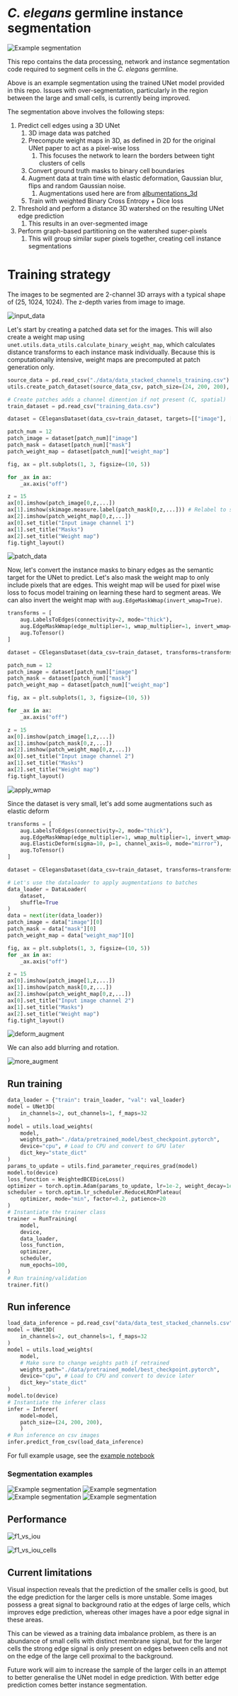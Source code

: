 # *C. elegans* germline instance segmentation

![Example segmentation](./content/instance_segmentation1.gif)

This repo contains the data processing, network and instance segmentation code required to segment cells in the *C. elegans* germline.

Above is an example segmentation using the trained UNet model provided in this repo. Issues with over-segmentation, particularly in the region between the large and small cells, is currently being improved. 

The segmentation above involves the following steps:
1. Predict cell edges using a 3D UNet
   1. 3D image data was patched
   2. Precompute weight maps in 3D, as defined in 2D for the original UNet paper to act as a pixel-wise loss
      1. This focuses the network to learn the borders between tight clusters of cells
   3. Convert ground truth masks to binary cell boundaries
   4. Augment data at train time with elastic deformation, Gaussian blur, flips and random Gaussian noise. 
      1. Augmentations used here are from [albumentations_3d](https://github.com/callum-jpg/albumentations_3d)
   5. Train with weighted Binary Cross Entropy + Dice loss
2. Threshold and perform a distance 3D watershed on the resulting UNet edge prediction
   1. This results in an over-segmented image
3. Perform graph-based partitioning on the watershed super-pixels
   1. This will group similar super pixels together, creating cell instance segmentations

# Training strategy

The images to be segmented are 2-channel 3D arrays with a typical shape of (25, 1024, 1024). The z-depth varies from image to image.

![input_data](./content/input_data.png)

Let's start by creating a patched data set for the images. This will also create a weight map using `unet.utils.data_utils.calculate_binary_weight_map`, which calculates distance transforms to each instance mask individually. Because this is computationally intensive, weight maps are precomputed at patch generation only.

```python
source_data = pd.read_csv("./data/data_stacked_channels_training.csv")
utils.create_patch_dataset(source_data_csv, patch_size=(24, 200, 200), create_wmap=True)

# Create patches adds a channel dimention if not present (C, spatial)
train_dataset = pd.read_csv("training_data.csv")

dataset = CElegansDataset(data_csv=train_dataset, targets=[["image"], ["mask"], ["weight_map"]])

patch_num = 12
patch_image = dataset[patch_num]["image"]
patch_mask = dataset[patch_num]["mask"]
patch_weight_map = dataset[patch_num]["weight_map"]

fig, ax = plt.subplots(1, 3, figsize=(10, 5))

for _ax in ax:
    _ax.axis("off") 

z = 15
ax[0].imshow(patch_image[0,z,...])
ax[1].imshow(skimage.measure.label(patch_mask[0,z,...])) # Relabel to show better distinct between instance masks
ax[2].imshow(patch_weight_map[0,z,...])
ax[0].set_title("Input image channel 1")
ax[1].set_title("Masks")
ax[2].set_title("Weight map")
fig.tight_layout()
```
![patch_data](content/patched_input.png)


Now, let's convert the instance masks to binary edges as the semantic target for the UNet to predict. Let's also mask the weight map to only include pixels that are edges. This weight map will be used for pixel wise loss to focus model training on learning these hard to segment areas. We can also invert the weight map with `aug.EdgeMaskWmap(invert_wmap=True)`.
```python
transforms = [
    aug.LabelsToEdges(connectivity=2, mode="thick"),
    aug.EdgeMaskWmap(edge_multiplier=1, wmap_multiplier=1, invert_wmap=False),
    aug.ToTensor()
]

dataset = CElegansDataset(data_csv=train_dataset, transforms=transforms, targets=[["image"], ["mask"], ["weight_map"]])

patch_num = 12
patch_image = dataset[patch_num]["image"]
patch_mask = dataset[patch_num]["mask"]
patch_weight_map = dataset[patch_num]["weight_map"]

fig, ax = plt.subplots(1, 3, figsize=(10, 5))

for _ax in ax:
    _ax.axis("off") 

z = 15
ax[0].imshow(patch_image[1,z,...])
ax[1].imshow(patch_mask[0,z,...])
ax[2].imshow(patch_weight_map[0,z,...])
ax[0].set_title("Input image channel 2")
ax[1].set_title("Masks")
ax[2].set_title("Weight map")
fig.tight_layout()
```
![apply_wmap](content/apply_wmap_to_target.png)

Since the dataset is very small, let's add some augmentations such as elastic deform
```python
transforms = [
    aug.LabelsToEdges(connectivity=2, mode="thick"),
    aug.EdgeMaskWmap(edge_multiplier=1, wmap_multiplier=1, invert_wmap=False),
    aug.ElasticDeform(sigma=10, p=1, channel_axis=0, mode="mirror"),
    aug.ToTensor()
]

dataset = CElegansDataset(data_csv=train_dataset, transforms=transforms, targets=[["image"], ["mask"], ["weight_map"]])

# Let's use the dataloader to apply augmentations to batches
data_loader = DataLoader(
    dataset,
    shuffle=True
)
data = next(iter(data_loader))
patch_image = data["image"][0]
patch_mask = data["mask"][0]
patch_weight_map = data["weight_map"][0]

fig, ax = plt.subplots(1, 3, figsize=(10, 5))
for _ax in ax:
    _ax.axis("off") 

z = 15
ax[0].imshow(patch_image[1,z,...])
ax[1].imshow(patch_mask[0,z,...])
ax[2].imshow(patch_weight_map[0,z,...])
ax[0].set_title("Input image channel 2")
ax[1].set_title("Masks")
ax[2].set_title("Weight map")
fig.tight_layout()
```

![deform_augment](content/deform_augment.png)

We can also add blurring and rotation.

![more_augment](content/flip_blur_deform_augment.png)

## Run training
```python
data_loader = {"train": train_loader, "val": val_loader}
model = UNet3D(
    in_channels=2, out_channels=1, f_maps=32
)
model = utils.load_weights(
    model, 
    weights_path="./data/pretrained_model/best_checkpoint.pytorch", 
    device="cpu", # Load to CPU and convert to GPU later
    dict_key="state_dict"
)
params_to_update = utils.find_parameter_requires_grad(model)
model.to(device)
loss_function = WeightedBCEDiceLoss()
optimizer = torch.optim.Adam(params_to_update, lr=1e-2, weight_decay=1e-5)
scheduler = torch.optim.lr_scheduler.ReduceLROnPlateau(
    optimizer, mode="min", factor=0.2, patience=20
)
# Instantiate the trainer class
trainer = RunTraining(
    model,
    device,
    data_loader,
    loss_function,
    optimizer,
    scheduler,
    num_epochs=100,
)
# Run training/validation
trainer.fit()
```

## Run inference
```python
load_data_inference = pd.read_csv("data/data_test_stacked_channels.csv")
model = UNet3D(
    in_channels=2, out_channels=1, f_maps=32
)
model = utils.load_weights(
    model, 
    # Make sure to change weights path if retrained
    weights_path="./data/pretrained_model/best_checkpoint.pytorch", 
    device="cpu", # Load to CPU and convert to device later
    dict_key="state_dict"
)
model.to(device)
# Instantiate the inferer class
infer = Inferer(
    model=model, 
    patch_size=(24, 200, 200),
    )
# Run inference on csv images
infer.predict_from_csv(load_data_inference)
```

For full example usage, see the [example notebook](./notebooks/example_usage.ipynb)


### Segmentation examples
![Example segmentation](./content/instance_segmentation1.gif) 
![Example segmentation](./content/instance_segmentation4.gif)
![Example segmentation](./content/instance_segmentation2.gif)
![Example segmentation](./content/instance_segmentation3.gif)


## Performance

![f1_vs_iou](content/f1_vs_iou.png)

![f1_vs_iou_cells](content/f1_vs_iou_cell_size.png)

## Current limitations

Visual inspection reveals that the prediction of the smaller cells is good, but the edge prediction for the larger cells is more unstable. Some images possess a great signal to background ratio at the edges of large cells, which improves edge prediction, whereas other images have a poor edge signal in these areas.

This can be viewed as a training data imbalance problem, as there is an abundance of small cells with distinct membrane signal, but for the larger cells the strong edge signal is only present on edges between cells and not on the edge of the large cell proximal to the background. 

Future work will aim to increase the sample of the larger cells in an attempt to better generalise the UNet model in edge prediction. With better edge prediction comes better instance segmentation.


